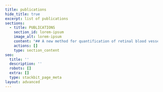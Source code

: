 ```yaml
---
title: publications
hide_title: true
excerpt: list of publications
sections:
  - title: PUBLICATIONS
    section_id: lorem-ipsum
    image_alt: lorem-ipsum
    content: "## A new method for quantification of retinal blood vessel characterisitics\n\nOphthalmic Technologies XXXI, \n\nArnav Chavan, Gowreesh Mago, Vasudevan Lakshminarayanan\n\n[Is there a relationship between retinal blood vessel characteristics and ametropia?](javascript:void\\(0\\))A Chavan, G Mago, V LakshminarayananOphthalmic Technologies XXXI 11623, 116231Z2021[Deep learning for detection and segmentation of artefact and disease instances in gastrointestinal endoscopy](javascript:void\\(0\\))S Ali, M Dmitrieva, N Ghatwary, S Bano, G Polat, A Temizel, A Krenzer, ...Medical image analysis, 102002[5](https://scholar.google.com/scholar?oi=bibs\\&hl=en\\&cites=1459319740983473460,14108377817435158332)[\\*](javascript:void\\(0\\))2021[ChipNet: Budget-Aware Pruning with Heaviside Continuous Approximations](javascript:void\\(0\\))R Tiwari, U Bamba, A Chavan, DK GuptaarXiv preprint arXiv:2102.071562021[Rescaling CNN through Learnable Repetition of Network Parameters](javascript:void\\(0\\))A Chavan, U Bamba, R Tiwari, D GuptaarXiv preprint arXiv:2101.056502021[Multi-Plateau Ensemble for Endoscopic Artefact Segmentation and Detection](javascript:void\\(0\\))S Jadhav, U Bamba, A Chavan, R Tiwari, A RajProceedings of the 2nd International Workshop and Challenge on Computer\_…[2](https://scholar.google.com/scholar?oi=bibs\\&hl=en\\&cites=14146092910351511763)2020\n"
    actions: []
    type: section_content
seo:
  title: ''
  description: ''
  robots: []
  extra: []
  type: stackbit_page_meta
layout: advanced
---
```

